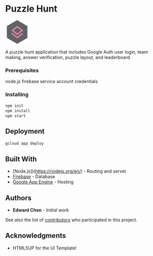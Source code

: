 # Puzzle Hunt

<img src="images/favi.png">

A puzzle hunt application that includes Google Auth user login, team making, answer verification, puzzle layout, and leaderboard. 

### Prerequisites

node.js
firebase service account credentials


### Installing

```
npm init
npm install 
npm start
```

## Deployment

```
gcloud app deploy
```

## Built With

* [Node.js])(https://nodejs.org/en/) - Routing and server
* [Firebase](https://firebase.google.com/) - Database
* [Google App Engine](https://cloud.google.com/appengine/) - Hosting


## Authors

* **Edward Chen** - *Initial work* 

See also the list of [contributors](https://github.com/edwjchen/PuzzleHunt/contributors) who participated in this project.


## Acknowledgments

* HTML5UP for the UI Template!
